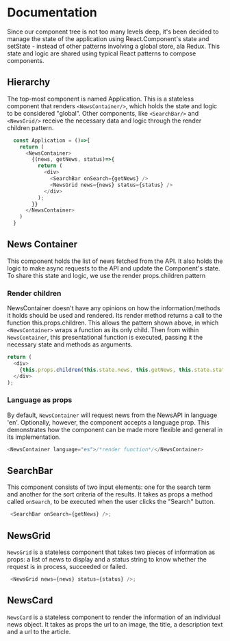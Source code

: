 # Documentation

Since our component tree is not too many levels deep, it's been decided to manage the state of the application using React.Component's state and setState - instead of other patterns involving a global store, ala Redux. This state and logic are shared using typical React patterns to compose components.

## Hierarchy

The top-most component is named Application. This is a stateless component that renders `<NewsContainer/>`, which holds the state and logic to be considered "global". Other components, like `<SearchBar/>` and `<NewsGrid/>` receive the necessary data and logic through the render children pattern.

```javascript
  const Application = ()=>{
    return (
      <NewsContainer>
        {(news, getNews, status)=>{
          return (
            <div>
              <SearchBar onSearch={getNews} />
              <NewsGrid news={news} status={status} />
            </div>
          );
        }}
      </NewsContainer>
    )
  }
```

## News Container

This component holds the list of news fetched from the API. It also holds the logic to make async requests to the API and update the Component's state. To share this state and logic, we use the render props.children pattern

### Render children

NewsContainer doesn't have any opinions on how the information/methods it holds should be used and rendered. Its render method returns a call to the function this.props.children. This allows the pattern shown above, in which `<NewsContainer>` wraps a function as its only child. Then from within `NewsContainer`, this presentational function is executed, passing it the necessary state and methods as arguments.

```javascript
return (
  <div>
    {this.props.children(this.state.news, this.getNews, this.state.status)}
  </div>
);
```

### Language as props

By default, `NewsContainer` will request news from the NewsAPI in language 'en'. Optionally, however, the component accepts a language prop. This demonstrates how the component can be made more flexible and general in its implementation.

```javascript
<NewsContainer language="es">/*render function*/</NewsContainer>
```

## SearchBar

This component consists of two input elements: one for the search term and another for the sort criteria of the results. It takes as props a method called `onSearch`, to be executed when the user clicks the "Search" button.

```javascript
 <SearchBar onSearch={getNews} />;
```

## NewsGrid

`NewsGrid` is a stateless component that takes two pieces of information as props: a list of news to display and a status string to know whether the request is in process, succeeded or failed.

```javascript
 <NewsGrid news={news} status={status} />;
```

## NewsCard

`NewsCard` is a stateless component to render the information of an individual news object. It takes as props the url to an image, the title, a description text and a url to the article.
